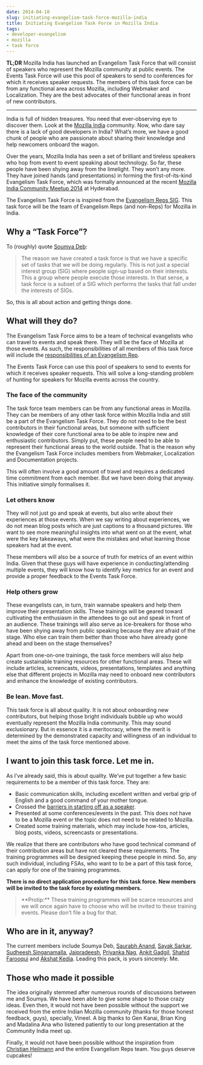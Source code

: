 ```yaml
---
date: 2014-04-10
slug: initiating-evangelism-task-force-mozilla-india
title: Initiating Evangelism Task Force in Mozilla India
tags:
- developer-evangelism
- mozilla
- task force
---
```


**TL;DR** Mozilla India has launched an Evangelism Task Force that will consist of speakers who represent the Mozilla community at public events. The Events Task Force will use this pool of speakers to send to conferences for which it receives speaker requests. The members of this task force can be from any functional area across Mozilla, including Webmaker and Localization. They are the best advocates of their functional areas in front of new contributors.

---

India is full of hidden treasures. You need that ever-observing eye to discover them. Look at the [Mozilla India](http://mozillaindia.org) community. Now, who dare say there is a lack of good developers in India? What’s more, we have a good chunk of people who are passionate about sharing their knowledge and help newcomers onboard the wagon.<!-- more -->

Over the years, Mozilla India has seen a set of brilliant and tireless speakers who hop from event to event speaking about technology. So far, these people have been shying away from the limelight. They won’t any more. They have joined hands (and presentations) in forming the first-of-its-kind Evangelism Task Force, which was formally announced at the recent [Mozilla India Community Meetup 2014](https://reps.mozilla.org/e/mozilla-india-inter-community-meetup-2014/) at Hyderabad.

The Evangelism Task Force is inspired from the [Evangelism Reps SIG](https://wiki.mozilla.org/ReMo/SIGs/Evangelism_Reps). This task force will be the team of Evangelism Reps (and non-Reps) for Mozilla in India.


## Why a “Task Force”?


To (roughly) quote [Soumya Deb](http://debs.io):

<blockquote>
  The reason we have created a task force is that we have a specific set of tasks that we will be doing regularly. This is not just a special interest group (SIG) where people sign-up based on their interests. This a group where people execute those interests. In that sense, a task force is a subset of a SIG which performs the tasks that fall under the interests of SIGs.
</blockquote>


So, this is all about action and getting things done.


## What will they do?



The Evangelism Task Force aims to be a team of technical evangelists who can travel to events and speak there. They will be the face of Mozilla at those events. As such, the responsibilities of all members of this task force will include the [responsibilities of an Evangelism Rep](https://wiki.mozilla.org/ReMo/SIGs/Evangelism_Reps#Responsibilities).

The Events Task Force can use this pool of speakers to send to events for which it receives speaker requests. This will solve a long-standing problem of hunting for speakers for Mozilla events across the country.



### The face of the community



The task force team members can be from any functional areas in Mozilla. They can be members of any other task force within Mozilla India and still be a part of the Evangelism Task Force. They do not need to be the best contributors in their functional areas, but someone with sufficient knowledge of their core functional area to be able to inspire new and enthusiastic contributors. Simply put, these people need to be able to represent their functional areas to the world outside. That is the reason why the Evangelism Task Force includes members from Webmaker, Localization and Documentation projects.

This will often involve a good amount of travel and requires a dedicated time commitment from each member. But we have been doing that anyway. This initiative simply formalises it.



### Let others know



They will not just go and speak at events, but also write about their experiences at those events. When we say writing about experiences, we do not mean blog posts which are just captions to a thousand pictures. We want to see more meaningful insights into what went on at the event, what were the key takeaways, what were the mistakes and what learning those speakers had at the event.

These members will also be a source of truth for metrics of an event within India. Given that these guys will have experience in conducting/attending multiple events, they will know how to identify key metrics for an event and provide a proper feedback to the Events Task Force.



### Help others grow



These evangelists can, in turn, train wannabe speakers and help them improve their presentation skills. These trainings will be geared toward cultivating the enthusiasm in the attendees to go out and speak in front of an audience. These trainings will also serve as ice-breakers for those who have been shying away from public speaking because they are afraid of the stage. Who else can train them better than those who have already gone ahead and been on the stage themselves?

Apart from one-on-one trainings, the task force members will also help create sustainable training resources for other functional areas. These will include articles, screencasts, videos, presentations, templates and anything else that different projects in Mozilla may need to onboard new contributors and enhance the knowledge of existing contributors.



### Be lean. Move fast.



This task force is all about quality. It is not about onboarding new contributors, but helping those bright individuals bubble up who would eventually represent the Mozilla India community. This may sound exclusionary. But in essence it is a meritocracy, where the merit is determined by the demonstrated capacity and willingness of an individual to meet the aims of the task force mentioned above.



## I want to join this task force. Let me in.



As I’ve already said, this is about quality. We’ve put together a few basic requirements to be a member of this task force. They are:

* Basic communication skills, including excellent written and verbal grip of English and a good command of your mother tongue.
* Crossed the [barriers in starting off as a speaker](http://christianheilmann.com/2012/09/05/de-bricking-yourself-starting-out-as-a-speaker/).
* Presented at some conferences/events in the past. This does not have to be a Mozilla event or the topic does not need to be related to Mozilla.
* Created some training materials, which may include how-tos, articles, blog posts, videos, screencasts or presentations.

We realize that there are contributors who have good technical command of their contribution areas but have not cleared these requirements. The training programmes will be designed keeping these people in mind. So, any such individual, including FSAs, who want to to be a part of this task force, can apply for one of the training programmes.

**There is no direct application procedure for this task force. New members will be invited to the task force by existing members.**


<blockquote>
  **Protip:** These training programmes will be scarce resources and we will once again have to choose who will be invited to these training events. Please don’t file a bug for that.
</blockquote>


## Who are in it, anyway?

The current members include Soumya Deb, [Saurabh Anand](http://sawrubh.tumblr.com/), [Sayak Sarkar](http://sayak.in/), [Sudheesh Singanamalla](http://www.sudheesh.info/), [Jaipradeesh](https://mozillians.org/en-US/u/jaipradeesh/), [Priyanka Nag](http://priynag.in), [Ankit Gadgil](http://ankitgadgil.blogspot.in/), [Shahid Farooqui](http://www.shahidfarooqui.in/) and [Akshat Kedia](https://mozillians.org/en-US/u/aksht.kedia/). Leading this pack, is yours sincerely: Me.



## Those who made it possible


The idea originally stemmed after numerous rounds of discussions between me and Soumya. We have been able to give some shape to those crazy ideas. Even then, it would not have been possible without the support we received from the entire Indian Mozilla community (thanks for those honest feedback, guys), specially, Vineel. A big thanks to Gen Kanai, Brian King and Madalina Ana who listened patiently to our long presentation at the Community India meet up.

Finally, it would not have been possible without the inspiration from [Christian Heilmann](http://christianheilmann.com) and the entire Evangelism Reps team. You guys deserve cupcakes!
